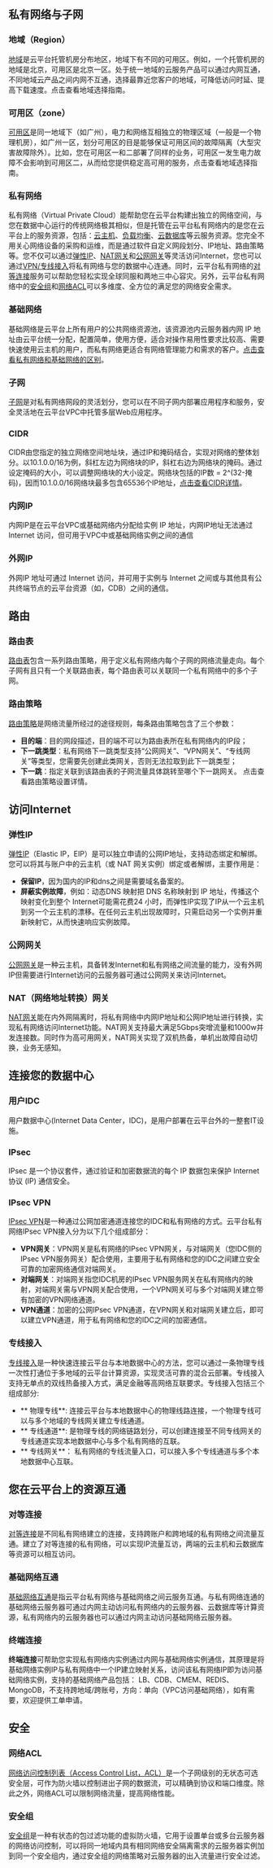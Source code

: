 ##  私有网络与子网

###  地域（Region）
[地域](http://tcecqpoc.fsphere.cn/doc/product/215/4927#.E5.9C.B0.E5.9F.9F.EF.BC.88region.EF.BC.89)是云平台托管机房分布地区，地域下有不同的可用区。例如，一个托管机房的地域是北京，可用区是北京一区。处于统一地域的云服务产品可以通过内网互通，不同地域云产品之间内网不互通，选择最靠近您客户的地域，可降低访问时延、提高下载速度。点击查看地域选择指南。

### 可用区（zone）
[可用区](http://tcecqpoc.fsphere.cn/doc/product/215/4927#.E5.8F.AF.E7.94.A8.E5.8C.BA.EF.BC.88zone.EF.BC.89)是同一地域下（如广州），电力和网络互相独立的物理区域（一般是一个物理机房），如广州一区，划分可用区的目是能够保证可用区间的故障隔离（大型灾害故障除外）。比如，您在可用区一和二部署了同样的业务，可用区一发生电力故障不会影响到可用区二，从而给您提供稳定高可用的服务，点击查看地域选择指南。

### 私有网络
私有网络（Virtual Private Cloud）能帮助您在云平台构建出独立的网络空间，与您在数据中心运行的传统网络极其相似，但是托管在云平台私有网络内的是您在云平台上的服务资源，包括：[云主机](http://tcecqpoc.fsphere.cn/doc/product/213/495)、[负载均衡](http://tcecqpoc.fsphere.cn/doc/product/214/524)、[云数据库](http://tcecqpoc.fsphere.cn/document/product/236)等云服务资源。您完全不用关心网络设备的采购和运维，而是通过软件自定义网段划分、IP地址、路由策略等。您不仅可以通过[弹性IP](http://tcecqpoc.fsphere.cn/doc/product/213/1941)、[NAT网关](http://tcecqpoc.fsphere.cn/doc/product/215/4975)和[公网网关](http://tcecqpoc.fsphere.cn/doc/product/215/4972)等灵活访问Internet，您也可以通过[VPN](http://tcecqpoc.fsphere.cn/doc/product/215/4956)[/专线接入](http://tcecqpoc.fsphere.cn/doc/product/215/4976)将私有网络与您的数据中心连通。同时，云平台私有网络的[对等连接](http://tcecqpoc.fsphere.cn/doc/product/215/5000)服务可以帮助您轻松实现全球同服和两地三中心容灾。另外，云平台私有网络中的[安全组](http://tcecqpoc.fsphere.cn/doc/product/213/500)和[网络ACL](http://tcecqpoc.fsphere.cn/doc/product/215/5132)可以多维度、全方位的满足您的网络安全需求。

### 基础网络
基础网络是云平台上所有用户的公共网络资源池，该资源池内云服务器内网 IP 地址由云平台统一分配，配置简单，使用方便，适合对操作易用性要求比较高、需要快速使用云主机的用户，而私有网络更适合有网络管理能力和需求的客户。[点击查看私有网络和基础网络的区别](http://tcecqpoc.fsphere.cn/document/product/215/535#.E9.80.89.E6.8B.A9.E7.A7.81.E6.9C.89.E7.BD.91.E7.BB.9C-or-.E5.9F.BA.E7.A1.80.E7.BD.91.E7.BB.9C.EF.BC.9F)。

### 子网
[子网](http://tcecqpoc.fsphere.cn/doc/product/215/4927)是对私有网络网段的灵活划分，您可以在不同子网内部署应用程序和服务，安全灵活地在云平台VPC中托管多层Web应用程序。

###  CIDR
CIDR由您指定的独立网络空间地址块，通过IP和掩码结合，实现对网络的整体划分。以10.1.0.0/16为例，斜杠左边为网络块的IP，斜杠右边为网络块的掩码。通过设定掩码的大小，可以调整网络块的大小设定。网络块包括的IP数 = 2^(32-掩码)，因而10.1.0.0/16网络块最多包含65536个IP地址，[点击查看CIDR详情](http://tcecqpoc.fsphere.cn/doc/product/215/4927#cidr)。

### 内网IP
内网IP是在云平台VPC或基础网络内分配给实例 IP 地址，内网IP地址无法通过 Internet 访问，但可用于VPC中或基础网络实例之间的通信

### 外网IP
外网IP 地址可通过 Internet 访问，并可用于实例与 Internet 之间或与其他具有公共终端节点的云平台资源（如，CDB）之间的通信。

## 路由
### 	路由表
[路由表](http://tcecqpoc.fsphere.cn/doc/product/215/4954)包含一系列路由策略，用于定义私有网络内每个子网的网络流量走向。每个子网有且只有一个关联路由表，每个路由表可以关联同一个私有网络中的多个子网。

### 	路由策略
[路由策略](http://tcecqpoc.fsphere.cn/document/product/215/4925?lang=cn#.E8.B7.AF.E7.94.B1.E7.AD.96.E7.95.A5)是网络流量所经过的途径规则，每条路由策略包含了三个参数：
- **目的端**：目的网段描述，目的端不可以为路由表所在私有网络内的IP段；
- **下一跳类型**：私有网络下一跳类型支持“公网网关”、“VPN网关”、“专线网关”等类型，您需要先创建此类网关，否则无法拉取到此下一跳类型；
- **下一跳**：指定关联到该路由表的子网流量具体跳转至哪个下一跳网关。
   点击查看路由策略设置详情。

##  访问Internet
### 	弹性IP
[弹性IP](http://tcecqpoc.fsphere.cn/doc/product/213/1941)（Elastic IP，EIP）是可以独立申请的公网IP地址，支持动态绑定和解绑。您可以将其与账户中的云主机（或 NAT 网关实例）绑定或者解绑，主要作用是：
- **保留IP**，因为国内的IP和dns之间是需要域名备案的。
- **屏蔽实例故障**，例如：动态DNS 映射把 DNS 名称映射到 IP 地址，传播这个映射变化到整个 Internet可能需花费24 小时，而弹性IP实现了IP从一个云主机到另一个云主机的漂移。在任何云主机出现故障时，只需启动另一个实例并重新映射它，从而快速响应实例故障。


###  	公网网关
[公网网关](http://tcecqpoc.fsphere.cn/doc/product/215/4972)是一种云主机，具备转发Internet和私有网络之间流量的能力，没有外网IP但需要进行Internet访问的云服务器可通过公网网关来访问Internet。

### 	NAT（网络地址转换）网关
[NAT网关](http://tcecqpoc.fsphere.cn/doc/product/215/4975)能在内外网隔离时，将私有网络中内网IP地址和公网IP地址进行转换，实现私有网络访问Internet功能。NAT网关支持最大满足5Gbps突增流量和1000w并发连接数。同时作为高可用网关，NAT网关实现了双机热备，单机出故障自动切换，业务无感知。


##  连接您的数据中心
### 	用户IDC
用户数据中心(Internet Data Center，IDC)，是用户部署在云平台外的一整套IT设施。
###  IPsec 
IPsec 是一个协议套件，通过验证和加密数据流的每个 IP 数据包来保护 Internet 协议 (IP) 通信安全。
###  IPsec VPN
[IPsec VPN](http://tcecqpoc.fsphere.cn/doc/product/215/4956)是一种通过公网加密通道连接您的IDC和私有网络的方式。云平台私有网络IPsec VPN接入分为以下几个组成部分：
- **VPN网关**：VPN网关是私有网络的IPsec VPN网关，与对端网关（您IDC侧的IPsec VPN服务网关）配合使用，主要用于私有网络和您的IDC之间建立安全可靠的加密网络通信对端网关。
- **对端网关**：对端网关指您IDC机房的IPsec VPN服务网关在私有网络内的映射，对端网关需与VPN网关配合使用，一个VPN网关可与多个对端网关建立带有加密的VPN网络通道。
- **VPN通道**：加密的公网IPsec VPN通道，在VPN网关和对端网关建立后，即可以建立VPN通道，用于私有网络和您的IDC之间的加密通信。


### 	专线接入
[专线接入](http://tcecqpoc.fsphere.cn/doc/product/215/4976)是一种快速连接云平台与本地数据中心的方法，您可以通过一条物理专线一次性打通位于多地域的云平台计算资源，实现灵活可靠的混合云部署。专线接入支持无单点的双线热备接入方式，满足金融等高网络互联要求。专线接入包括三个组成部分: 
- ** 物理专线**: 连接云平台与本地数据中心的物理线路连接，一个物理专线可以与多个地域的专线网关建立专线通道。
- ** 专线通道**: 是物理专线的网络链路划分，可以创建连接至不同专线网关的专线通道实现本地数据中心与多个私有网络的互联。
- ** 专线网关**： 私有网络的专线流量入口，可以接入多个专线通道与多个本地数据中心互联。


##  您在云平台上的资源互通
###  对等连接 
[对等连接](http://tcecqpoc.fsphere.cn/doc/product/215/5000)是不同私有网络建立的连接，支持跨账户和跨地域的私有网络之间流量互通。建立了对等连接的私有网络，可以实现IP流量互访，两端的云主机和云数据库等资源可以相互访问。

### 基础网络互通
[基础网络互通](http://tcecqpoc.fsphere.cn/doc/product/215/5002)是指云平台私有网络与基础网络之间云服务互通。与私有网络连通的基础网络云服务器可通过内网主动访问私有网络内的云服务器、云数据库等计算资源，私有网络内的云服务器也可以通过内网主动访问基础网络云服务器。

### 终端连接
**终端连接**可帮助您实现私有网络内实例通过内网与基础网络实例通信，其原理是将基础网络实例IP与私有网络中一个IP建立映射关系，访问该私有网络IP即为访问基础网络实例，支持的基础网络产品包括： LB、CDB、CMEM、REDIS、MongoDB，不支持跨地域/跨账号，方向：单向（VPC访问基础网络），如有需要，欢迎提供工单申请。

##  安全
### 	网络ACL
[网络访问控制列表（Access Control List，ACL）](http://tcecqpoc.fsphere.cn/doc/product/215/5132)是一个子网级别的无状态可选安全层，可作为防火墙以控制进出子网的数据流，可以精确到协议和端口维度。除此之外，网络ACL可以限制网络流量，提高网络性能。

### 	安全组
[安全组](http://tcecqpoc.fsphere.cn/doc/product/213/500)是一种有状态的包过滤功能的虚拟防火墙，它用于设置单台或多台云服务器的网络访问控制，可以将同一地域内具有相同网络安全隔离需求的云服务器实例加到同一个安全组内，通过安全组的网络策略对云服务器的出入流量进行安全过滤。




